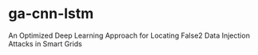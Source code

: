# ga-cnn-lstm
An Optimized Deep Learning Approach for Locating False2  Data Injection Attacks in Smart Grids
